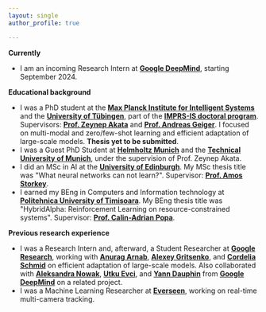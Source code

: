 ```yaml
---
layout: single
author_profile: true

---
```

**Currently**

- I am an incoming Research Intern at **[Google DeepMind](https://deepmind.google/)**, starting September 2024. 


**Educational background**

- I was a PhD student at the **[Max Planck Institute for Intelligent Systems](https://is.mpg.de/)** and the **[University of Tübingen](https://uni-tuebingen.de/en/)**, part of the **[IMPRS-IS doctoral program](https://imprs.is.mpg.de/)**.  Supervisors: **[Prof. Zeynep Akata](https://scholar.google.com/citations?user=jQl9RtkAAAAJ&hl=en)** and **[Prof. Andreas Geiger](https://scholar.google.ca/citations?user=SrVnrPcAAAAJ&hl=en)**. I focused on multi-modal and zero/few-shot learning and efficient adaptation of large-scale models. **Thesis yet to be submitted**.
- I was a Guest PhD Student at **[Helmholtz Munich](https://www.helmholtz-munich.de/en)** and the **[Technical University of Munich](https://www.tum.de/en/)**, under the supervision of Prof. Zeynep Akata.
- I did an MSc in AI at the **[University of Edinburgh](https://www.ed.ac.uk/)**. My MSc thesis title was "What neural networks can not learn?". Supervisor: **[Prof. Amos Storkey](https://www.bayeswatch.com/)**. 
- I earned my BEng in Computers and Information technology at **[Politehnica University of Timisoara](https://www.upt.ro/Universitatea-Politehnica-Timisoara_en.html)**. My BEng thesis title was "HybridAlpha: Reinforcement Learning on resource-constrained systems". Supervisor: **[Prof. Calin-Adrian Popa](https://sites.google.com/site/popacalinadrian/)**. 

**Previous research experience**
- I was a Research Intern and, afterward, a Student Researcher at **[Google Research](https://research.google/teams/perception/)**, working with **[Anurag Arnab](https://scholar.google.com/citations?user=l2FS2_IAAAAJ&hl=en)**, **[Alexey Gritsenko](https://scholar.google.nl/citations?user=zTy9cUwAAAAJ&hl=en)**,  and **[Cordelia Schmid](https://scholar.google.com/citations?user=IvqCXP4AAAAJ&hl=en)** on efficient adaptation of large-scale models. Also collaborated with **[Aleksandra Nowak](https://scholar.google.com/citations?user=2A-eZhQAAAAJ&hl=pl)**, **[Utku Evci](https://scholar.google.com/citations?user=8yGMMwcAAAAJ&hl=en)**, and **[Yann Dauphin](https://scholar.google.com/citations?user=XSforroAAAAJ&hl=en)** from **[Google DeepMind](https://deepmind.google/)** on a related project.
- I was a Machine Learning Researcher at **[Everseen](https://everseen.com/)**, working on real-time multi-camera tracking.

